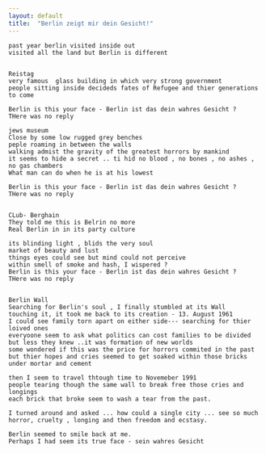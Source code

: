 ```yaml
---
layout: default
title:  "Berlin zeigt mir dein Gesicht!"
---
```



	past year berlin visited inside out
	visited all the land but Berlin is different


	Reistag
	very famous  glass building in which very strong government
	people sitting inside decideds fates of Refugee and thier generations to come
	
	Berlin is this your face - Berlin ist das dein wahres Gesicht ?
	THere was no reply
	
	jews museum
	Close by some low rugged grey benches
	peple roaming in between the walls
	walking admist the gravity of the greatest horrors by mankind
	it seems to hide a secret .. ti hid no blood , no bones , no ashes , no gas chambers
	What man can do when he is at his lowest
	
	Berlin is this your face - Berlin ist das dein wahres Gesicht ?
	THere was no reply
	
	
	CLub- Berghain
	They told me this is Belrin no more
	Real Berlin in in its party culture

	its blinding light , blids the very soul
	market of beauty and lust
	things eyes could see but mind could not perceive
	within smell of smoke and hash, I wispered ?
	Berlin is this your face - Berlin ist das dein wahres Gesicht ?
	THere was no reply
	
	
	Berlin Wall
	Searching for Berlin's soul , I finally stumbled at its Wall
	touching it, it took me back to its creation - 13. August 1961
	I could see family torn apart on either side--- searching for thier loived ones 
	everyoone seem to ask what politics can cost families to be divided but less they knew ..it was formation of new worlds
	some wondered if this was the price for horrors commited in the past
	but thier hopes and cries seemed to get soaked within those bricks under mortar and cement
	
	then I seem to travel thtough time to Novemeber 1991
	people tearing though the same wall to break free those cries and longings 
	each brick that broke seem to wash a tear from the past.
	
	I turned around and asked ... how could a single city ... see so much horror, cruelty , longing and then freedom and ecstasy.
	
	Berlin seemed to smile back at me.
	Perhaps I had seem its true face - sein wahres Gesicht
	
